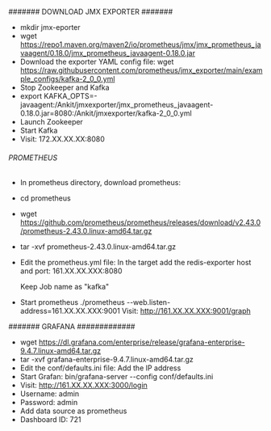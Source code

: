####### DOWNLOAD JMX EXPORTER #######
* mkdir jmx-eporter
* wget https://repo1.maven.org/maven2/io/prometheus/jmx/jmx_prometheus_javaagent/0.18.0/jmx_prometheus_javaagent-0.18.0.jar
* Download the exporter YAML config file: wget https://raw.githubusercontent.com/prometheus/jmx_exporter/main/example_configs/kafka-2_0_0.yml
* Stop Zookeeper and Kafka
* export KAFKA_OPTS=-javaagent:/Ankit/jmxexporter/jmx_prometheus_javaagent-0.18.0.jar=8080:/Ankit/jmxexporter/kafka-2_0_0.yml
* Launch Zookeeper
* Start Kafka
* Visit: 172.XX.XX.XX:8080

###### PROMETHEUS ######
* In prometheus directory, download prometheus:
* cd prometheus
* wget https://github.com/prometheus/prometheus/releases/download/v2.43.0/prometheus-2.43.0.linux-amd64.tar.gz
* tar -xvf prometheus-2.43.0.linux-amd64.tar.gz
  
* Edit the prometheus.yml file:
    In the target add the redis-exporter host and port:
    161.XX.XX.XXX:8080
    
    Keep Job name as "kafka"
    
* Start prometheus
  ./prometheus --web.listen-address=161.XX.XX.XXX:9001
  Visit: http://161.XX.XX.XXX:9001/graph



####### GRAFANA #############
* wget https://dl.grafana.com/enterprise/release/grafana-enterprise-9.4.7.linux-amd64.tar.gz
* tar -xvf grafana-enterprise-9.4.7.linux-amd64.tar.gz
* Edit the conf/defaults.ini file: Add the IP address
* Start Grafan: bin/grafana-server --config conf/defaults.ini
* Visit: http://161.XX.XX.XXX:3000/login
* Username: admin
* Password: admin
* Add data source as prometheus
* Dashboard ID: 721
